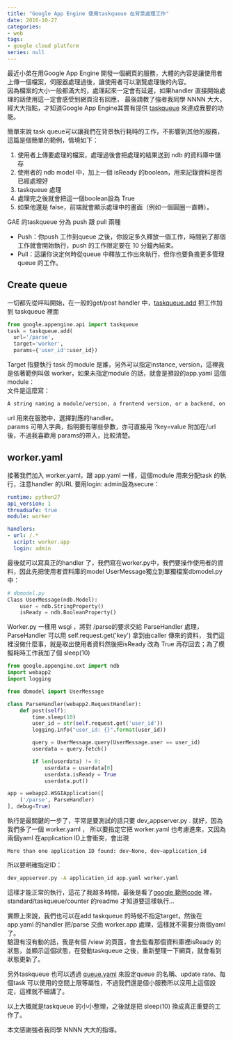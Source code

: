 ```yaml
---
title: "Google App Engine 使用taskqueue 在背景處理工作"
date: 2016-10-27
categories:
- web
tags:
- google cloud platform
series: null
---
```


最近小弟在用Google App Engine 開發一個網頁的服務，大體的內容是讓使用者上傳一個檔案，伺服器處理過後，讓使用者可以瀏覽處理後的內容。  
因為檔案的大小一般都滿大的，處理起來一定會有延遲，如果handler 直接開始處理的話使用這一定會感受到網頁沒有回應，
最後請教了強者我同學 NNNN 大大，經大大指點，才知道Google App Engine其實有提供 [taskqueue](https://cloud.google.com/appengine/docs/standard/python/taskqueue)
來達成我要的功能。  
<!--more-->

簡單來說 task queue可以讓我們在背景執行耗時的工作，不影響到其他的服務，這篇是個簡單的範例，情境如下：
1. 使用者上傳要處理的檔案，處理過後會把處理的結果送到 ndb 的資料庫中儲存
2. 使用者的 ndb model 中，加上一個 isReady 的boolean，用來記錄資料是否已經處理好
3. taskqueue 處理
4. 處理完之後就會把這一個boolean設為 True
5. 如果他還是 false，前端就會顯示處理中的畫面（例如一個圓圈一直轉）。  

GAE 的taskqueue 分為 push 跟 pull 兩種  

* Push：你push 工作到queue 之後，你設定多久釋放一個工作，時間到了那個工作就會開始執行，push 的工作限定要在 10 分鐘內結束。
* Pull：這讓你決定何時從queue 中釋放工作出來執行，但你也要負擔更多管理queue 的工作。

## Create queue
一切都先從呯叫開始，在一般的get/post handler 中，[taskqueue.add](https://cloud.google.com/appengine/docs/standard/python/taskqueue/push/creating-tasks)
把工作加到 taskqueue 裡面  
```python
from google.appengine.api import taskqueue
task = taskqueue.add(
  url='/parse',
  target='worker',
  params={'user_id':user_id})
```

Target 指要執行 task 的module 是誰，另外可以指定instance, version，這裡我是依著範例叫做 worker，如果未指定module 的話，就會是預設的app.yaml 這個module：  
文件是這麼寫：  
```txt
A string naming a module/version, a frontend version, or a backend, on which to execute all of the tasks enqueued onto this queue. … If target is unspecified, then tasks are invoked on the same version of the application where they were enqueued.
```
url 用來在服務中，選擇對應的handler。  
params 可帶入字典，指明要有哪些參數，亦可直接用 ?key=value 附加在/url 後，不過我喜歡用 params的帶入，比較清楚。  

## worker.yaml
接著我們加入 worker.yaml，跟 app.yaml 一樣，這個module 用來分配task 的執行，注意handler 的URL 要用login: admin設為secure：  
```yaml
runtime: python27
api_version: 1
threadsafe: true
module: worker

handlers:
- url: /.*
  script: worker.app
  login: admin
```

最後就可以寫真正的handler 了，我們寫在worker.py中，我們要操作使用者的資料，因此先把使用者資料庫的model UserMessage獨立到單獨檔案dbmodel.py 中：  
```python
# dbmodel.py
Class UserMessage(ndb.Model):
    user = ndb.StringProperty()
    isReady = ndb.BooleanProperty()
```

Worker.py 一樣用 wsgi ，將對 /parse的要求交給 ParseHandler 處理，ParseHandler 可以用 self.request.get('key') 拿到由caller 傳來的資料，
我們這裡沒做什麼事，就是取出使用者資料然後把isReady 改為 True 再存回去；為了模擬耗時工作我加了個 sleep(10)  
```python
from google.appengine.ext import ndb
import webapp2
import logging

from dbmodel import UserMessage

class ParseHandler(webapp2.RequestHandler):
    def post(self):
        time.sleep(10)
        user_id = str(self.request.get('user_id'))
        logging.info("user_id: {}".format(user_id))

        query = UserMessage.query(UserMessage.user == user_id)
        userdata = query.fetch()

        if len(userdata) != 0:
            userdata = userdata[0]
            userdata.isReady = True
            userdata.put()

app = webapp2.WSGIApplication([
    ('/parse', ParseHandler)
], debug=True)
```

執行是最關鍵的一步了，平常是要測試的話只要  dev\_appserver.py . 就好，因為我們多了一個 worker.yaml ，
所以要指定它把 worker.yaml 也考慮進來，又因為兩個yaml 在application ID上會衝突，會出現  
```
More than one application ID found: dev~None, dev~application_id
```

所以要明確指定ID：  
```bash
dev_appserver.py -A application_id app.yaml worker.yaml
```
這樣才能正常的執行，這花了我超多時間，最後是看了[google 範例code](https://github.com/GoogleCloudPlatform/python-docs-samples) 裡，
standard/taskqueue/counter 的readme 才知道要這樣執行…  

實際上來說，我們也可以在add taskqueue 的時候不指定target，然後在app.yaml 的handler 把/parse 交由 worker.app 處理，這樣就不需要分兩個yaml 了。  
驗證有沒有動的話，我是有個 /view 的頁面，會去監看那個資料庫裡isReady 的狀態，並顯示這個狀態，在發動taskqueue 之後，重新整理一下網頁，就會看到狀態更新了。  

另外taskqueue 也可以透過 [queue.yaml](https://cloud.google.com/appengine/docs/python/config/queueref) 
來設定queue 的名稱、update rate、每個task 可以使用的空間上限等屬性，不過我們還是個小服務所以沒用上這個設定，這裡就不細講了。  

以上大概就是taskqueue 的小小整理，之後就是把 sleep(10) 換成真正重要的工作了。  

本文感謝強者我同學 NNNN 大大的指導。